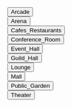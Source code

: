 <div class="collapsible-tabs">
            <div class="tab file">
              <button class="tab-header file-header" data-path="Project_Universe/Facilities/Social/Arcade.md">Arcade</button>
              <div class="tab-content file-content" style="display: none;"></div>
            </div>
            <div class="tab file">
              <button class="tab-header file-header" data-path="Project_Universe/Facilities/Social/Arena.md">Arena</button>
              <div class="tab-content file-content" style="display: none;"></div>
            </div>
            <div class="tab file">
              <button class="tab-header file-header" data-path="Project_Universe/Facilities/Social/Cafes_Restaurants.md">Cafes_Restaurants</button>
              <div class="tab-content file-content" style="display: none;"></div>
            </div>
            <div class="tab file">
              <button class="tab-header file-header" data-path="Project_Universe/Facilities/Social/Conference_Room.md">Conference_Room</button>
              <div class="tab-content file-content" style="display: none;"></div>
            </div>
            <div class="tab file">
              <button class="tab-header file-header" data-path="Project_Universe/Facilities/Social/Event_Hall.md">Event_Hall</button>
              <div class="tab-content file-content" style="display: none;"></div>
            </div>
            <div class="tab file">
              <button class="tab-header file-header" data-path="Project_Universe/Facilities/Social/Guild_Hall.md">Guild_Hall</button>
              <div class="tab-content file-content" style="display: none;"></div>
            </div>
            <div class="tab file">
              <button class="tab-header file-header" data-path="Project_Universe/Facilities/Social/Lounge.md">Lounge</button>
              <div class="tab-content file-content" style="display: none;"></div>
            </div>
            <div class="tab file">
              <button class="tab-header file-header" data-path="Project_Universe/Facilities/Social/Mall.md">Mall</button>
              <div class="tab-content file-content" style="display: none;"></div>
            </div>
            <div class="tab file">
              <button class="tab-header file-header" data-path="Project_Universe/Facilities/Social/Public_Garden.md">Public_Garden</button>
              <div class="tab-content file-content" style="display: none;"></div>
            </div>
            <div class="tab file">
              <button class="tab-header file-header" data-path="Project_Universe/Facilities/Social/Theater.md">Theater</button>
              <div class="tab-content file-content" style="display: none;"></div>
            </div></div>